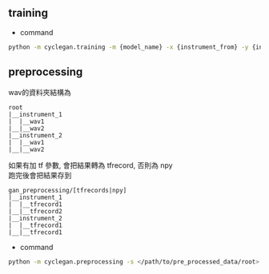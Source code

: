 
## training
* command
```sh
python -m cyclegan.training -m {model_name} -x {instrument_from} -y {instrument_to}
```
## preprocessing
wav的資料夾結構為
```
root
|__instrument_1
|  |__wav1
|__|__wav2
|__instrument_2
|  |__wav1
|__|__wav2
```
如果有加 tf 參數, 會把結果轉為 tfrecord, 否則為 npy\
跑完後會把結果存到
```
gan_preprocessing/[tfrecords|npy]
|__instrument_1
|  |__tfrecord1
|__|__tfrecord2
|__instrument_2
|  |__tfrecord1
|__|__tfrecord1
```
* command
```sh
python -m cyclegan.preprocessing -s </path/to/pre_processed_data/root> [--batch_size] [-tf]
```
